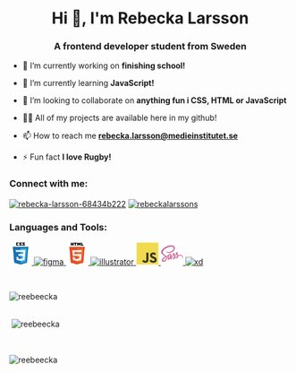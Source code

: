 <h1 align="center">Hi 👋, I'm Rebecka Larsson</h1>
<h3 align="center">A frontend developer student from Sweden</h3>

- 🔭 I’m currently working on **finishing school!**

- 🌱 I’m currently learning **JavaScript!**

- 👯 I’m looking to collaborate on **anything fun i CSS, HTML or JavaScript**

- 👨‍💻 All of my projects are available here in my github!

- 📫 How to reach me **rebecka.larsson@medieinstitutet.se**

- ⚡ Fun fact **I love Rugby!**

<h3 align="left">Connect with me:</h3>
<p align="left">
<a href="https://linkedin.com/in/rebecka-larsson-68434b222" target="blank"><img align="center" src="https://raw.githubusercontent.com/rahuldkjain/github-profile-readme-generator/master/src/images/icons/Social/linked-in-alt.svg" alt="rebecka-larsson-68434b222" height="30" width="40" /></a>
<a href="https://fb.com/rebeckalarssons" target="blank"><img align="center" src="https://raw.githubusercontent.com/rahuldkjain/github-profile-readme-generator/master/src/images/icons/Social/facebook.svg" alt="rebeckalarssons" height="30" width="40" /></a>
</p>


<h3 align="left">Languages and Tools:</h3>
<p align="left"> <a href="https://www.w3schools.com/css/" target="_blank" rel="noreferrer"> <img src="https://raw.githubusercontent.com/devicons/devicon/master/icons/css3/css3-original-wordmark.svg" alt="css3" width="40" height="40"/> </a> <a href="https://www.figma.com/" target="_blank" rel="noreferrer"> <img src="https://www.vectorlogo.zone/logos/figma/figma-icon.svg" alt="figma" width="40" height="40"/> </a> <a href="https://www.w3.org/html/" target="_blank" rel="noreferrer"> <img src="https://raw.githubusercontent.com/devicons/devicon/master/icons/html5/html5-original-wordmark.svg" alt="html5" width="40" height="40"/> </a> <a href="https://www.adobe.com/in/products/illustrator.html" target="_blank" rel="noreferrer"> <img src="https://www.vectorlogo.zone/logos/adobe_illustrator/adobe_illustrator-icon.svg" alt="illustrator" width="40" height="40"/> </a> <a href="https://developer.mozilla.org/en-US/docs/Web/JavaScript" target="_blank" rel="noreferrer"> <img src="https://raw.githubusercontent.com/devicons/devicon/master/icons/javascript/javascript-original.svg" alt="javascript" width="40" height="40"/> </a> <a href="https://sass-lang.com" target="_blank" rel="noreferrer"> <img src="https://raw.githubusercontent.com/devicons/devicon/master/icons/sass/sass-original.svg" alt="sass" width="40" height="40"/> </a> <a href="https://www.adobe.com/products/xd.html" target="_blank" rel="noreferrer"> <img src="https://cdn.worldvectorlogo.com/logos/adobe-xd.svg" alt="xd" width="40" height="40"/> </a> </p>

<br>

<p><img align="left" src="https://github-readme-stats.vercel.app/api/top-langs?username=reebeecka&show_icons=true&locale=en&layout=compact" alt="reebeecka" /></p>

<br> </br>

<p>&nbsp;<img align="center" src="https://github-readme-stats.vercel.app/api?username=reebeecka&show_icons=true&locale=en" alt="reebeecka" /></p>

<br> 

<p><img align="center" src="https://github-readme-streak-stats.herokuapp.com/?user=reebeecka&" alt="reebeecka" /></p>
